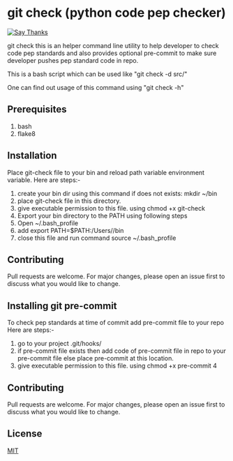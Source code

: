 # git check (python code pep checker)
[![Say Thanks](https://img.shields.io/badge/Say%20Thanks-!-1EAEDB.svg)](https://saythanks.io/to/anshul217)

git check this is an helper command line utility to help developer to check code pep standards and also provides optional pre-commit to make sure developer pushes pep standard code in repo.

This is a bash script which can be used like "git check -d src/"

One can find out usage of this command using "git check -h"

## Prerequisites
1. bash
2. flake8

## Installation

Place git-check file to your bin and reload path variable environment variable.
Here are steps:-
1. create your bin dir using this command if does not exists:
   mkdir ~/bin
2. place git-check file in this directory.
3. give executable permission to this file. using chmod +x git-check
4. Export your bin directory to the PATH using following steps
5. Open ~/.bash_profile
6. add export PATH=$PATH:/Users/<your user name>/bin
7. close this file and run command source ~/.bash_profile

## Contributing
Pull requests are welcome. For major changes, please open an issue first to discuss what you would like to change.

## Installing git pre-commit

To check pep standards at time of commit add pre-commit file to your repo
Here are steps:-
1. go to your project .git/hooks/
2. if pre-commit file exists then add code of pre-commit file in repo to your pre-commit file else place pre-commit at this location.
3. give executable permission to this file. using chmod +x pre-commit
4

## Contributing
Pull requests are welcome. For major changes, please open an issue first to discuss what you would like to change.

## License
[MIT](https://choosealicense.com/licenses/mit/)